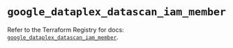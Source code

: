 # `google_dataplex_datascan_iam_member`

Refer to the Terraform Registry for docs: [`google_dataplex_datascan_iam_member`](https://registry.terraform.io/providers/hashicorp/google-beta/6.50.0/docs/resources/google_dataplex_datascan_iam_member).
